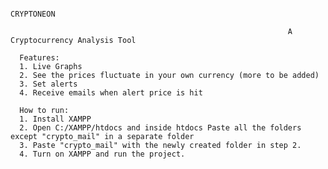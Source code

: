                                                                             CRYPTONEON
                                                                            
                                                                  A Cryptocurrency Analysis Tool
                                                                  
      Features: 
      1. Live Graphs
      2. See the prices fluctuate in your own currency (more to be added)
      3. Set alerts
      4. Receive emails when alert price is hit
      
      How to run:
      1. Install XAMPP
      2. Open C:/XAMPP/htdocs and inside htdocs Paste all the folders except "crypto_mail" in a separate folder
      3. Paste "crypto_mail" with the newly created folder in step 2.
      4. Turn on XAMPP and run the project.
